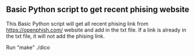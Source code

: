 ## Basic Python script to get recent phising website

This Basic Python script will get all recent phising link from https://openphish.com/ website and add in the txt file.
If a link is already in the txt file, it will not add the phising link.


Run "make"
./dico

